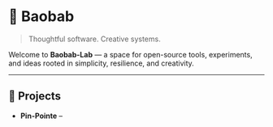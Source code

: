 # 🌳 Baobab

> Thoughtful software. Creative systems.

Welcome to **Baobab-Lab** — a space for open-source tools, experiments, and ideas rooted in simplicity, resilience, and creativity.

---

## 🔧 Projects

- **Pin-Pointe** –   
